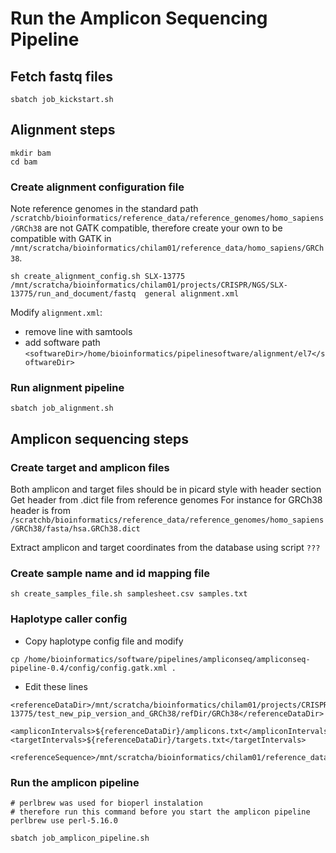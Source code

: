 # Run the Amplicon Sequencing Pipeline


## Fetch fastq files

```
sbatch job_kickstart.sh
```


## Alignment steps

```
mkdir bam
cd bam
```

### Create alignment configuration file

Note reference genomes in the standard path `/scratchb/bioinformatics/reference_data/reference_genomes/homo_sapiens/GRCh38` are not GATK compatible, therefore create your own to be compatible with GATK in `/mnt/scratcha/bioinformatics/chilam01/reference_data/homo_sapiens/GRCh38`.

```
sh create_alignment_config.sh SLX-13775 /mnt/scratcha/bioinformatics/chilam01/projects/CRISPR/NGS/SLX-13775/run_and_document/fastq  general alignment.xml
```

Modify `alignment.xml`:
- remove line with samtools
- add software path `<softwareDir>/home/bioinformatics/pipelinesoftware/alignment/el7</softwareDir>`

### Run alignment pipeline

```
sbatch job_alignment.sh
```


## Amplicon sequencing steps

### Create target and amplicon files

Both amplicon and target files should be in picard style with header section
Get header from .dict file from reference genomes
For instance for GRCh38 header is from `/scratchb/bioinformatics/reference_data/reference_genomes/homo_sapiens/GRCh38/fasta/hsa.GRCh38.dict`

Extract amplicon and target coordinates from the database using script `???`

### Create sample name and id mapping file

```
sh create_samples_file.sh samplesheet.csv samples.txt
```

### Haplotype caller config

- Copy haplotype config file and modify
```
cp /home/bioinformatics/software/pipelines/ampliconseq/ampliconseq-pipeline-0.4/config/config.gatk.xml .
```

- Edit these lines

```
<referenceDataDir>/mnt/scratcha/bioinformatics/chilam01/projects/CRISPR/NGS/SLX-13775/test_new_pip_version_and_GRCh38/refDir/GRCh38</referenceDataDir>

<ampliconIntervals>${referenceDataDir}/amplicons.txt</ampliconIntervals>
<targetIntervals>${referenceDataDir}/targets.txt</targetIntervals>

<referenceSequence>/mnt/scratcha/bioinformatics/chilam01/reference_data/homo_sapiens/GRCh38/hsa.GRCh38.fa</referenceSequence>
```

### Run the amplicon pipeline

```
# perlbrew was used for bioperl instalation
# therefore run this command before you start the amplicon pipeline
perlbrew use perl-5.16.0

sbatch job_amplicon_pipeline.sh
```

